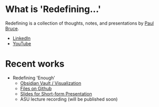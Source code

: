 # What is 'Redefining...'

Redefining is a collection of thoughts, notes, and presentations by [Paul Bruce](https://paulsbruce.io).

* [LinkedIn](https://www.linkedin.com/in/paulsbruce)
* [YouTube](https://www.youtube.com/watch?v=rqx4Rdzjg24&list=PLFXQmSmq7uXTElSlaOqUHCeVlJi5nGJ85)


# Recent works

* Redefining 'Enough'
    * [Obsidian Vault / Visualization](https://publish.obsidian.md/paulsbruce-redefining)
    * [Files on Github](https://github.com/paulsbruce/redefining-notes/tree/main/Redefining%20Enough)
    * [Slides for Short-form Presentation](https://docs.google.com/presentation/d/1soEOSnicJwArxlSLgEgxRSMIU86OG2U28WvbHVKeZEw/edit?usp=sharing)
    * ASU lecture recording (will be published soon)
